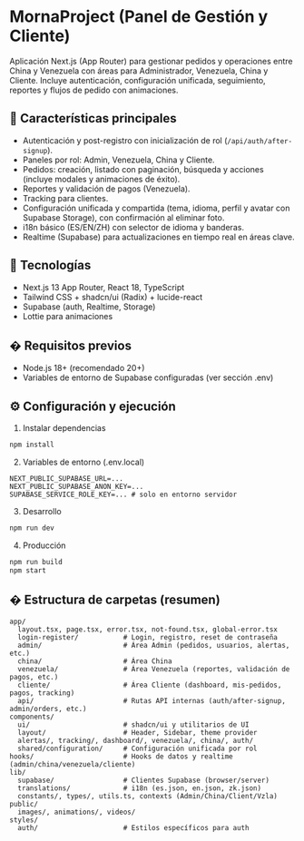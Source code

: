 # MornaProject (Panel de Gestión y Cliente)

Aplicación Next.js (App Router) para gestionar pedidos y operaciones entre China y Venezuela con áreas para Administrador, Venezuela, China y Cliente. Incluye autenticación, configuración unificada, seguimiento, reportes y flujos de pedido con animaciones.

## 🚀 Características principales
- Autenticación y post-registro con inicialización de rol (`/api/auth/after-signup`).
- Paneles por rol: Admin, Venezuela, China y Cliente.
- Pedidos: creación, listado con paginación, búsqueda y acciones (incluye modales y animaciones de éxito).
- Reportes y validación de pagos (Venezuela).
- Tracking para clientes.
- Configuración unificada y compartida (tema, idioma, perfil y avatar con Supabase Storage), con confirmación al eliminar foto.
- i18n básico (ES/EN/ZH) con selector de idioma y banderas.
- Realtime (Supabase) para actualizaciones en tiempo real en áreas clave.

## 🧱 Tecnologías
- Next.js 13 App Router, React 18, TypeScript
- Tailwind CSS + shadcn/ui (Radix) + lucide-react
- Supabase (auth, Realtime, Storage)
- Lottie para animaciones

## � Requisitos previos
- Node.js 18+ (recomendado 20+)
- Variables de entorno de Supabase configuradas (ver sección .env)

## ⚙️ Configuración y ejecución
1) Instalar dependencias
```bash
npm install
```
2) Variables de entorno (.env.local)
```env
NEXT_PUBLIC_SUPABASE_URL=...
NEXT_PUBLIC_SUPABASE_ANON_KEY=...
SUPABASE_SERVICE_ROLE_KEY=... # solo en entorno servidor
```
3) Desarrollo
```bash
npm run dev
```
4) Producción
```bash
npm run build
npm start
```

## � Estructura de carpetas (resumen)
```
app/
  layout.tsx, page.tsx, error.tsx, not-found.tsx, global-error.tsx
  login-register/           # Login, registro, reset de contraseña
  admin/                    # Área Admin (pedidos, usuarios, alertas, etc.)
  china/                    # Área China
  venezuela/                # Área Venezuela (reportes, validación de pagos, etc.)
  cliente/                  # Área Cliente (dashboard, mis-pedidos, pagos, tracking)
  api/                      # Rutas API internas (auth/after-signup, admin/orders, etc.)
components/
  ui/                       # shadcn/ui y utilitarios de UI
  layout/                   # Header, Sidebar, theme provider
  alertas/, tracking/, dashboard/, venezuela/, china/, auth/
  shared/configuration/     # Configuración unificada por rol
hooks/                      # Hooks de datos y realtime (admin/china/venezuela/cliente)
lib/
  supabase/                 # Clientes Supabase (browser/server)
  translations/             # i18n (es.json, en.json, zk.json)
  constants/, types/, utils.ts, contexts (Admin/China/Client/Vzla)
public/
  images/, animations/, videos/
styles/
  auth/                     # Estilos específicos para auth
```